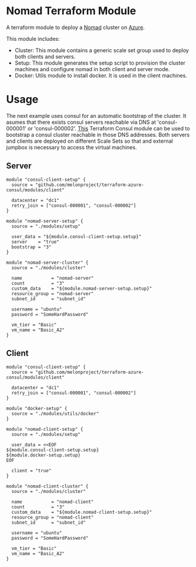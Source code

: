 
# Nomad Terraform Module

A terraform module to deploy a [Nomad](https://www.nomadproject.io) cluster on [Azure](https://azure.microsoft.com).

This module includes:
* Cluster: This module contains a generic scale set group used to deploy both clients and servers.
* Setup: This module generates the setup script to provision the cluster machines and configure nomad in both client and server mode.
* Docker: Utils module to install docker. It is used in the client machines.

# Usage

The next example uses consul for an automatic bootstrap of the cluster. It asumes that there exists consul servers reachable via DNS at 'consul-000001' or 'consul-000002'. [This]([this](github.com/melonproject/terraform-azure-consul)) Terraform Consul module can be used to bootstrap a consul cluster reachable in those DNS addresses. Both servers and clients are deployed on different Scale Sets so that and external jumpbox is necessary to access the virtual machines.

## Server

```
module "consul-client-setup" {
  source = "github.com/melonproject/terraform-azure-consul/modules/client"

  datacenter = "dc1"
  retry_join = ["consul-000001", "consul-000002"]
}

module "nomad-server-setup" {
  source = "./modules/setup"

  user_data = "${module.consul-client-setup.setup}"
  server    = "true"
  bootstrap = "3"
}

module "nomad-server-cluster" {
  source = "./modules/cluster"

  name           = "nomad-server"
  count          = "3"
  custom_data    = "${module.nomad-server-setup.setup}"
  resource_group = "nomad-server"
  subnet_id      = "subnet_id"

  username = "ubuntu"
  password = "SomeHardPassword"

  vm_tier = "Basic"
  vm_name = "Basic_A2"
}
```

## Client

```
module "consul-client-setup" {
  source = "github.com/melonproject/terraform-azure-consul/modules/client"

  datacenter = "dc1"
  retry_join = ["consul-000001", "consul-000002"]
}

module "docker-setup" {
  source = "./modules/utils/docker"
}

module "nomad-client-setup" {
  source = "./modules/setup"

  user_data = <<EOF
${module.consul-client-setup.setup}
${module.docker-setup.setup}
EOF

  client = "true"
}

module "nomad-client-cluster" {
  source = "./modules/cluster"

  name           = "nomad-client"
  count          = "3"
  custom_data    = "${module.nomad-client-setup.setup}"
  resource_group = "nomad-client"
  subnet_id      = "subnet_id"

  username = "ubuntu"
  password = "SomeHardPassword"

  vm_tier = "Basic"
  vm_name = "Basic_A2"
}
```
